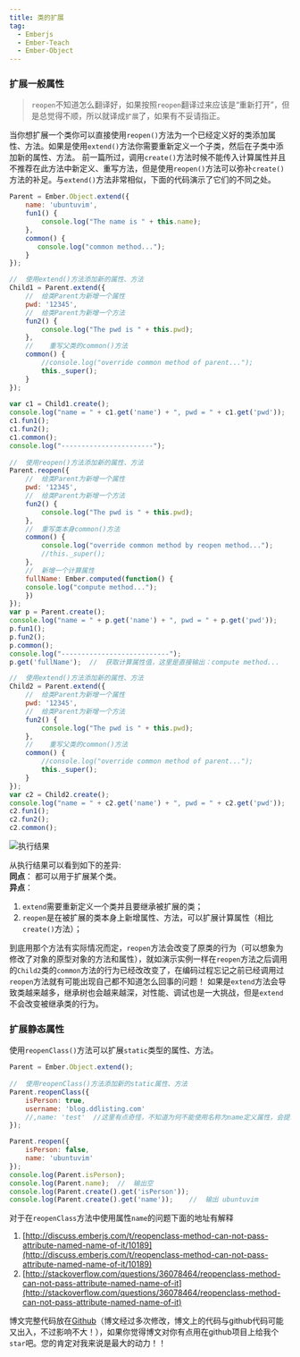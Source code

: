```yaml
---
title: 类的扩展
tag:
  - Emberjs
  - Ember-Teach
  - Ember-Object
---
```



### 扩展一般属性

> `reopen`不知道怎么翻译好，如果按照`reopen`翻译过来应该是“重新打开”，但是总觉得不顺，所以就译成`扩展`了，如果有不妥请指正。

当你想扩展一个类你可以直接使用`reopen()`方法为一个已经定义好的类添加属性、方法。如果是使用`extend()`方法你需要重新定义一个子类，然后在子类中添加新的属性、方法。
前一篇所过，调用`create()`方法时候不能传入计算属性并且不推荐在此方法中新定义、重写方法，但是使用`reopen()`方法可以弥补`create()`方法的补足。与`extend()`方法非常相似，下面的代码演示了它们的不同之处。

```javascript
Parent = Ember.Object.extend({
    name: 'ubuntuvim',
    fun1() {
        console.log("The name is " + this.name);
    },
    common() {
       console.log("common method..."); 
    }
});   

//  使用extend()方法添加新的属性、方法
Child1 = Parent.extend({
    //  给类Parent为新增一个属性
    pwd: '12345',
    //  给类Parent为新增一个方法
    fun2() {
        console.log("The pwd is " + this.pwd);
    },
    //    重写父类的common()方法
    common() {
        //console.log("override common method of parent...");
        this._super();
    }
});
    
var c1 = Child1.create();
console.log("name = " + c1.get('name') + ", pwd = " + c1.get('pwd'));   
c1.fun1();
c1.fun2();     
c1.common();
console.log("-----------------------");    
    
//  使用reopen()方法添加新的属性、方法
Parent.reopen({
    //  给类Parent为新增一个属性
    pwd: '12345',
    //  给类Parent为新增一个方法
    fun2() {
        console.log("The pwd is " + this.pwd);
    },
    //  重写类本身common()方法
    common() {
        console.log("override common method by reopen method...");
        //this._super();
    },
    //  新增一个计算属性
    fullName: Ember.computed(function() {
    console.log("compute method...");
    })
});
var p = Parent.create();    
console.log("name = " + p.get('name') + ", pwd = " + p.get('pwd'));   
p.fun1();
p.fun2();    
p.common();
console.log("---------------------------");    
p.get('fullName');  //  获取计算属性值，这里是直接输出：compute method...

//  使用extend()方法添加新的属性、方法
Child2 = Parent.extend({
    //  给类Parent为新增一个属性
    pwd: '12345',
    //  给类Parent为新增一个方法
    fun2() {
        console.log("The pwd is " + this.pwd);
    },
    //    重写父类的common()方法
    common() {
        //console.log("override common method of parent...");
        this._super();
    }
});    
var c2 = Child2.create();
console.log("name = " + c2.get('name') + ", pwd = " + c2.get('pwd'));   
c2.fun1();
c2.fun2(); 
c2.common();
```

![执行结果](/content/images/2016/03/19.png)

从执行结果可以看到如下的差异:<br>
**同点**： 都可以用于扩展某个类。<br>
**异点**：<br>
1. `extend`需要重新定义一个类并且要继承被扩展的类；
2. `reopen`是在被扩展的类本身上新增属性、方法，可以扩展计算属性（相比`create()`方法）； 

到底用那个方法有实际情况而定，`reopen`方法会改变了原类的行为（可以想象为修改了对象的原型对象的方法和属性），就如演示实例一样在`reopen`方法之后调用的`Child2`类的`common`方法的行为已经改改变了，在编码过程忘记之前已经调用过`reopen`方法就有可能出现自己都不知道怎么回事的问题！
如果是`extend`方法会导致类越来越多，继承树也会越来越深，对性能、调试也是一大挑战，但是`extend`不会改变被继承类的行为。

### 扩展静态属性

使用`reopenClass()`方法可以扩展`static`类型的属性、方法。

```javascript
Parent = Ember.Object.extend();   
    
//  使用reopenClass()方法添加新的static属性、方法
Parent.reopenClass({
    isPerson: true,
    username: 'blog.ddlisting.com' 
    //,name: 'test'  //这里有点奇怪，不知道为何不能使用名称为name定义属性，会提示这个是自读属性，使用username却没问题！！估计name是这个方法的保留关键字
});

Parent.reopen({
    isPerson: false,
    name: 'ubuntuvim'
});
console.log(Parent.isPerson);
console.log(Parent.name);  //  输出空
console.log(Parent.create().get('isPerson'));
console.log(Parent.create().get('name'));    //  输出 ubuntuvim
```

对于在`reopenClass`方法中使用属性`name`的问题下面的地址有解释

1. [http://discuss.emberjs.com/t/reopenclass-method-can-not-pass-attribute-named-name-of-it/10189](http://discuss.emberjs.com/t/reopenclass-method-can-not-pass-attribute-named-name-of-it/10189)
2. [http://stackoverflow.com/questions/36078464/reopenclass-method-can-not-pass-attribute-named-name-of-it](http://stackoverflow.com/questions/36078464/reopenclass-method-can-not-pass-attribute-named-name-of-it)

博文完整代码放在[Github](https://github.com/ubuntuvim/my_emberjs_code)（博文经过多次修改，博文上的代码与github代码可能又出入，不过影响不大！），如果你觉得博文对你有点用在github项目上给我个`star`吧。您的肯定对我来说是最大的动力！！